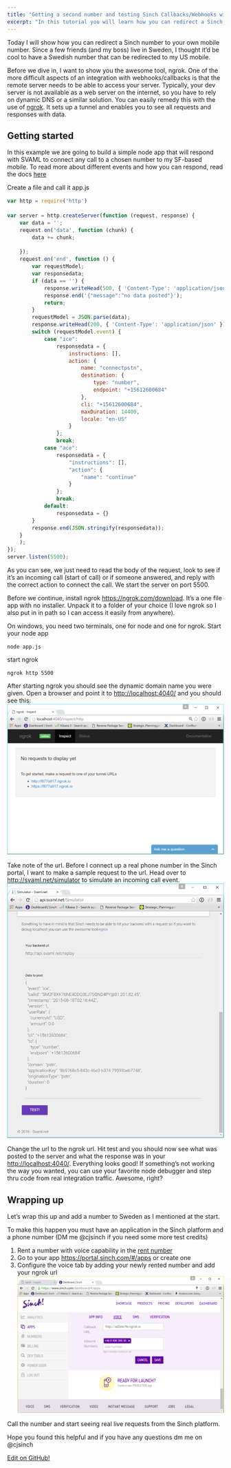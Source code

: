 ```yaml
---
title: "Getting a second number and testing Sinch Callbacks/Webhooks with ngrok"
excerpt: "In this tutorial you will learn how you can redirect a Sinch number to your own mobile number. Since a few friends (and my boss) live in Sweden, I thought it’d be cool to have a Swedish number that can be redirected to my US mobile."
---
```

Today I will show how you can redirect a Sinch number to your own mobile number. Since a few friends (and my boss) live in Sweden, I thought it’d be cool to have a Swedish number that can be redirected to my US mobile.

Before we dive in, I want to show you the awesome tool, ngrok. One of the more difficult aspects of an integration with webhooks/callbacks is that the remote server needs to be able to access your server. Typically, your dev server is not available as a web server on the internet, so you have to rely on dynamic DNS or a similar solution. You can easily remedy this with the use of [ngrok](https://ngrok.com/). It sets up a tunnel and enables you to see all requests and responses with data.

## Getting started

In this example we are going to build a simple node app that will respond with SVAML to connect any call to a chosen number to my SF-based mobile. To read more about different events and how you can respond, read the docs [here](doc:voice-rest-api)

Create a file and call it app.js

```javascript
var http = require('http')

var server = http.createServer(function (request, response) {
    var data = '';
    request.on('data', function (chunk) {
        data += chunk;

    });
    request.on('end', function () {
        var requestModel;
        var responsedata;
        if (data == '') {
            response.writeHead(500, { 'Content-Type': 'application/json' });
            response.end('{"message":"no data posted"}');
            return;
        }
        requestModel = JSON.parse(data);
        response.writeHead(200, { 'Content-Type': 'application/json' });
        switch (requestModel.event) {
            case "ice":
                responsedata = {
                    instructions: [],
                    action: {
                        name: "connectpstn",
                        destination: {
                            type: "number",
                            endpoint: "+15612600684"
                        },
                        cli: "+15612600684",
                        maxDuration: 14400,
                        locale: "en-US"
                    }
                };
                break;
            case "ace":
                responsedata = {
                    "instructions": [],
                    "action": {
                        "name": "continue"
                    }
                };
                break;
            default:
                responsedata = {}
        }
        response.end(JSON.stringify(responsedata));
    }
    );
});
server.listen(5500);
```

As you can see, we just need to read the body of the request, look to see if it’s an incoming call (start of call) or if someone answered, and reply with the correct action to connect the call. We start the server on port 5500.

Before we continue, install ngrok <https://ngrok.com/download>. It’s a one file app with no installer. Unpack it to a folder of your choice (I love ngrok so I also put in in path so I can access it easily from anywhere).

On windows, you need two terminals, one for node and one for ngrok. Start your node app

```shell
node app.js
```

start ngrok

```shell
ngrok http 5500
```

After starting ngrok you should see the dynamic domain name you were given. Open a browser and point it to <http://localhost:4040/> and you should see this:
![ngrokportal.png](images/4920505-ngrokportal.png)

Take note of the url. Before I connect up a real phone number in the Sinch portal, I want to make a sample request to the url. Head over to <http://svaml.net/simulator> to simulate an incoming call event.
![svamlnet.png](images/ea03e1b-svamlnet.png)

Change the url to the ngrok url. Hit test and you should now see what was posted to the server and what the response was in your <http://localhost:4040/>. Everything looks good\! If something’s not working the way you wanted, you can use your favorite node debugger and step thru code from real integration traffic. Awesome, right?

## Wrapping up

Let’s wrap this up and add a number to Sweden as I mentioned at the start.

To make this happen you must have an application in the Sinch platform and a phone number (DM me @cjsinch if you need some more test credits)

 1.  Rent a number with voice capability in the [rent number](https://portal.sinch.com/#/numbers)
 1.  Go to your app <https://portal.sinch.com/#/apps> or create one
 1.  Configure the voice tab by adding your newly rented number and add your ngrok url
![sinchdashboard.png](images/c47c644-sinchdashboard.png)

Call the number and start seeing real live requests from the Sinch platform.

Hope you found this helpful and if you have any questions dm me on @cjsinch

<a class="gitbutton pill" target="_blank" href="https://github.com/sinch/docs/blob/master/docs/tutorials/javascript/getting-a-second-number-and-testing-sinch-callbackswebhooks-with-ngrok.md"><span class="fab fa-github"></span>Edit on GitHub!</a>